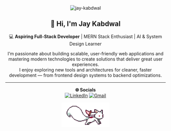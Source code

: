 <div align="center">
<div align="center" >
<img src="https://komarev.com/ghpvc/?username=jay-kabdwal&label=visitor%20Count&color=0e75b6&style=flat" alt="jay-kabdwal" />

## 👋 Hi, I'm Jay Kabdwal  

💻 **Aspiring Full-Stack Developer** | MERN Stack Enthusiast | AI & System Design Learner  

I’m passionate about building scalable, user-friendly web applications and mastering modern technologies to create solutions that deliver great user experiences.</br>
I enjoy exploring new tools and architectures for cleaner, faster development — from frontend design systems to backend optimizations.

<!-- 
---

🚀 **Currently working on:**</br>
 Building scalable **MERN** and **Next.js** applications</br>
 Learning **System Design** for production-ready apps</br>
 Exploring **FastAPI** and **AI-powered projects**</br>
 Creating projects that prepare me for **placements and internships**</br>

---

🛠️ **Tech Stack:** </br>
 **Frontend:** React.js, Next.js, Tailwind CSS</br>
 **Backend:** Node.js, Express.js, FastAPI</br>
 **Database:** MongoDB, PostgreSQL</br>
 **Others:** Redux Toolkit, JWT Auth, REST APIs</br>

---

📚 **Always learning, always building!**  
💬 Ask me about **MERN stack** or **full-stack development**  
📫 Reach me at: **[jaykabdwal](mailto:jaykabdwal@gmail.com)**  
🌐 Portfolio: [yourportfolio.com](https://yourportfolio.com)   -->

---


**🌐 Socials**</br>
[![LinkedIn](https://img.shields.io/badge/LinkedIn-%230077B5.svg?logo=linkedin&logoColor=white)](https://linkedin.com/in/https://www.linkedin.com/in/jay-kabdwal-7a2258252/)
[![Gmail](https://img.shields.io/badge/Gmail-D14836?logo=gmail&logoColor=white&labelColor=D14836)](mailto:jaykabdwal@gmail.com)
<!-- [![X](https://img.shields.io/badge/-000000?logo=x&logoColor=white&style=for-the-badge&labelColor=000000)](https://twitter.com/yourusername) -->


<img src="asset/kyubey.gif" width="150">

</div>